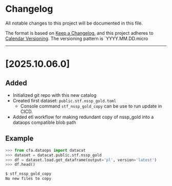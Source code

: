 # Changelog

All notable changes to this project will be documented in this file.

The format is based on [Keep a Changelog](https://keepachangelog.com/en/1.1.0/),
and this project adheres to [Calendar Versioning](https://calver.org/).
The versioning pattern is `YYYY.MM.DD.micro

---

# [2025.10.06.0]

## Added

- Initialized git repo with this new catalog
- Created first dataset: `public.stf.nssp_gold.toml`
    - Console command `stf_nssp_gold_copy` can be use to run update in CICD.
- Added etl workflow for making redundant copy of nssp_gold into a dataops compatible blob path

## Example

```python
>>> from cfa.dataops import datacat
>>> dataset = datacat.public.stf.nssp_gold
>>> df = dataset.load.get_dataframe(output='pl', version='latest')
>>> df.head()
```

```bash
$ stf_nssp_gold_copy
No new files to copy
```